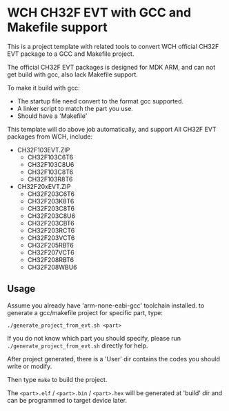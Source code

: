 # WCH CH32F EVT with GCC and Makefile support

This is a project template with related tools to convert WCH official CH32F EVT package to a GCC and Makefile project.

The official CH32F EVT packages is designed for MDK ARM, and can not get build with gcc, also lack Makefile support.

To make it build with gcc:
- The startup file need convert to the format gcc supported.
- A linker script to match the part you use.
- Should have a 'Makefile'

This template will do above job automatically, and support All CH32F EVT packages from WCH, include:
- CH32F103EVT.ZIP
  + CH32F103C6T6
  + CH32F103C8U6
  + CH32F103C8T6
  + CH32F103R8T6
- CH32F20xEVT.ZIP
  + CH32F203C6T6
  + CH32F203K8T6
  + CH32F203C8T6
  + CH32F203C8U6
  + CH32F203CBT6
  + CH32F203RCT6
  + CH32F203VCT6
  + CH32F205RBT6
  + CH32F207VCT6
  + CH32F208RBT6
  + CH32F208WBU6

## Usage

Assume you already have 'arm-none-eabi-gcc' toolchain installed. to generate a gcc/makefile project for specific part, type:
```
./generate_project_from_evt.sh <part>
```

If you do not know which part you should specify, please run `./generate_project_from_evt.sh` directly for help.

After project generated, there is a 'User' dir contains the codes you should write or modify.

Then type `make` to build the project.

The `<part>.elf` / `<part>.bin` / `<part>.hex` will be generated at 'build' dir and can be programmed to target device later.






